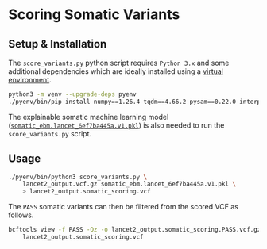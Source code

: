 # Scoring Somatic Variants

## Setup & Installation

The `score_variants.py` python script requires `Python 3.x` and some additional dependencies
which are ideally installed using a [virtual environment](https://docs.python.org/3/library/venv.html).

```bash
python3 -m venv --upgrade-deps pyenv
./pyenv/bin/pip install numpy==1.26.4 tqdm==4.66.2 pysam==0.22.0 interpret-core==0.5.1
```

The explainable somatic machine learning model ([`somatic_ebm.lancet_6ef7ba445a.v1.pkl`](https://storage.googleapis.com/lancet-ml-models/somatic_ebm.lancet_6ef7ba445a.v1.pkl))
is also needed to run the `score_variants.py` script.

## Usage

```bash
./pyenv/bin/python3 score_variants.py \
    lancet2_output.vcf.gz somatic_ebm.lancet_6ef7ba445a.v1.pkl \
    > lancet2_output.somatic_scoring.vcf
```

The `PASS` somatic variants can then be filtered from the scored VCF as follows.

```bash
bcftools view -f PASS -Oz -o lancet2_output.somatic_scoring.PASS.vcf.gz \
    lancet2_output.somatic_scoring.vcf
```
